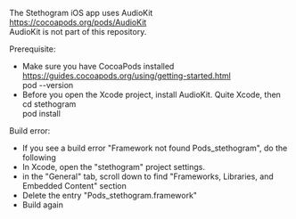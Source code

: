 
The Stethogram iOS app uses AudioKit https://cocoapods.org/pods/AudioKit   
AudioKit is not part of this repository.   
    
Prerequisite:    
- Make sure you have CocoaPods installed https://guides.cocoapods.org/using/getting-started.html    
    pod --version  
- Before you open the Xcode project, install AudioKit. Quite Xcode, then   
    cd stethogram   
    pod install   
   
Build error:    
- If you see a build error "Framework not found Pods_stethogram", do the following   
- In Xcode, open the "stethogram" project settings.   
- in the "General" tab, scroll down to find "Frameworks, Libraries, and Embedded Content" section  
- Delete the entry "Pods_stethogram.framework"   
- Build again   
   
   
